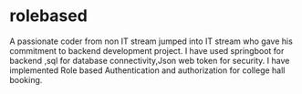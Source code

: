 # rolebased
A passionate coder from non IT stream jumped into  IT stream who gave his commitment to  backend development project.
I have used springboot for backend ,sql for database connectivity,Json web token for security.
I have implemented Role based Authentication and authorization for college hall booking. 
